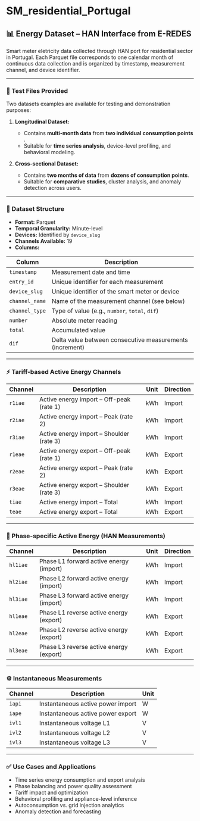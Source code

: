 # SM_residential_Portugal



## 📊 Energy Dataset – HAN Interface from E-REDES
Smart meter eletricity data collected through HAN port for residential sector in Portugal. Each Parquet file corresponds to one calendar month of continuous data collection and is organized by timestamp, measurement channel, and device identifier.

---

### 📁 Test Files Provided

Two datasets examples are available for testing and demonstration purposes:

1. **Longitudinal Dataset:**

   * Contains **multi-month data** from **two individual consumption points** .
   * Suitable for **time series analysis**, device-level profiling, and behavioral modeling.

2. **Cross-sectional Dataset:**

   * Contains **two months of data** from **dozens of consumption points**.
   * Suitable for **comparative studies**, cluster analysis, and anomaly detection across users.

---

### 🔧 Dataset Structure

* **Format:** Parquet
* **Temporal Granularity:** Minute-level
* **Devices:** Identified by `device_slug`
* **Channels Available:** 19
* **Columns:**

| Column         | Description                                              |
| -------------- | -------------------------------------------------------- |
| `timestamp`    | Measurement date and time                                |
| `entry_id`     | Unique identifier for each measurement                   |
| `device_slug`  | Unique identifier of the smart meter or device           |
| `channel_name` | Name of the measurement channel (see below)              |
| `channel_type` | Type of value (e.g., `number`, `total`, `dif`)           |
| `number`       | Absolute meter reading                                   |
| `total`        | Accumulated value                                        |
| `dif`          | Delta value between consecutive measurements (increment) |

---

### ⚡ Tariff-based Active Energy Channels

| Channel | Description                              | Unit | Direction |
| ------- | ---------------------------------------- | ---- | --------- |
| `r1iae` | Active energy import – Off-peak (rate 1) | kWh  | Import    |
| `r2iae` | Active energy import – Peak (rate 2)     | kWh  | Import    |
| `r3iae` | Active energy import – Shoulder (rate 3) | kWh  | Import    |
| `r1eae` | Active energy export – Off-peak (rate 1) | kWh  | Export    |
| `r2eae` | Active energy export – Peak (rate 2)     | kWh  | Export    |
| `r3eae` | Active energy export – Shoulder (rate 3) | kWh  | Export    |
| `tiae`  | Active energy import – Total             | kWh  | Import    |
| `teae`  | Active energy export – Total             | kWh  | Export    |

---

### 🔋 Phase-specific Active Energy (HAN Measurements)

| Channel  | Description                             | Unit | Direction |
| -------- | --------------------------------------- | ---- | --------- |
| `hl1iae` | Phase L1 forward active energy (import) | kWh  | Import    |
| `hl2iae` | Phase L2 forward active energy (import) | kWh  | Import    |
| `hl3iae` | Phase L3 forward active energy (import) | kWh  | Import    |
| `hl1eae` | Phase L1 reverse active energy (export) | kWh  | Export    |
| `hl2eae` | Phase L2 reverse active energy (export) | kWh  | Export    |
| `hl3eae` | Phase L3 reverse active energy (export) | kWh  | Export    |

---

### ⚙️ Instantaneous Measurements

| Channel | Description                       | Unit |
| ------- | --------------------------------- | ---- |
| `iapi`  | Instantaneous active power import | W    |
| `iape`  | Instantaneous active power export | W    |
| `ivl1`  | Instantaneous voltage L1          | V    |
| `ivl2`  | Instantaneous voltage L2          | V    |
| `ivl3`  | Instantaneous voltage L3          | V    |

---

### ✅ Use Cases and Applications

* Time series energy consumption and export analysis
* Phase balancing and power quality assessment
* Tariff impact and optimization
* Behavioral profiling and appliance-level inference
* Autoconsumption vs. grid injection analytics
* Anomaly detection and forecasting


